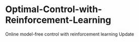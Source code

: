 # Optimal-Control-with-Reinforcement-Learning
Online model-free control with reinforcement learning
Update